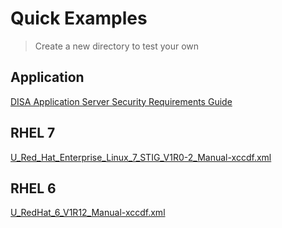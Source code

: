 # Quick Examples
>Create a new directory to test your own

## Application
[DISA Application Server Security Requirements Guide](http://iase.disa.mil/stigs/cci/Pages/index.aspx)

## RHEL 7
[U_Red_Hat_Enterprise_Linux_7_STIG_V1R0-2_Manual-xccdf.xml](https://github.com/openstack/openstack-ansible-security/blob/master/doc/metadata/U_Red_Hat_Enterprise_Linux_7_STIG_V1R0-2_Manual-xccdf.xml)

## RHEL 6
[U_RedHat_6_V1R12_Manual-xccdf.xml](https://github.com/openstack/openstack-ansible-security/blob/master/doc/metadata/U_RedHat_6_V1R12_Manual-xccdf.xml)
